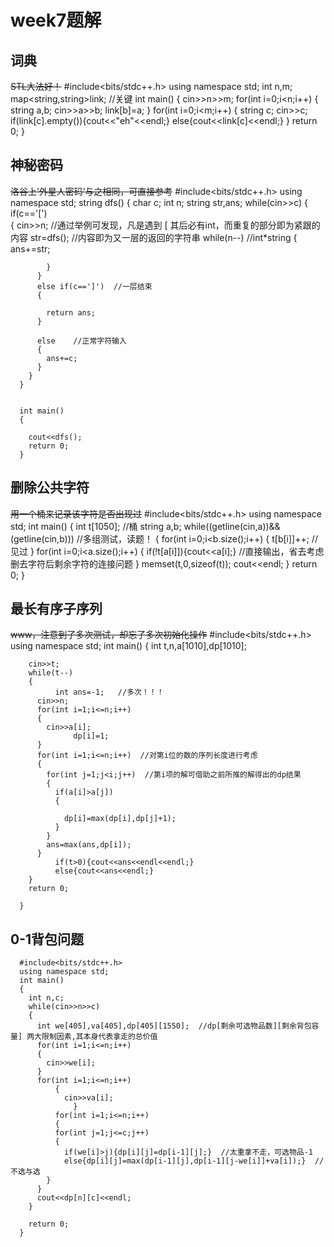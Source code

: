 # week7题解
## 词典
~~STL大法好！~~
        #include<bits/stdc++.h>
        using namespace std;
        int n,m;
        map<string,string>link;   //关键
        int main()
        {
          cin>>n>>m;
          for(int i=0;i<n;i++)
          {
            string a,b;
            cin>>a>>b;
            link[b]=a;
          }
          for(int i=0;i<m;i++)
          {
            string c;
            cin>>c;
            if(link[c].empty()){cout<<"eh"<<endl;}
            else{cout<<link[c]<<endl;}
          }
          return 0;
        }
        
## 神秘密码
~~洛谷上‘外星人密码’与之相同，可直接参考~~
      #include<bits/stdc++.h>
      using namespace std;
      string dfs()
      {
        char c;
        int n;
        string str,ans;
        while(cin>>c)
        {
          if(c=='[')    
          {
            cin>>n;      //通过举例可发现，凡是遇到 [ 其后必有int，而重复的部分即为紧跟的内容
            str=dfs();    //内容即为又一层的返回的字符串
            while(n--)    //int*string
            {
              ans+=str;

            }
          }
          else if(c==']')  //一层结束
          {

            return ans;
          }

          else    //正常字符输入
          {
            ans+=c;	
          }
        }
      }


      int main()
      {

        cout<<dfs();
        return 0;
      }

## 删除公共字符
~~用一个桶来记录该字符是否出现过~~
        #include<bits/stdc++.h>
        using namespace std;
        int main()
        {
          int t[1050];  //桶
          string a,b;
          while((getline(cin,a))&&(getline(cin,b)))   //多组测试，读题！
          {
            for(int i=0;i<b.size();i++)
            {
              t[b[i]]++;  //见过
            }
            for(int i=0;i<a.size();i++)
            {
              if(!t[a[i]]){cout<<a[i];}   //直接输出，省去考虑删去字符后剩余字符的连接问题
            }
            memset(t,0,sizeof(t));
            cout<<endl;
          }
          return 0;
        }

## 最长有序子序列
~~www，注意到了多次测试，却忘了多次初始化操作~~
      #include<bits/stdc++.h>
      using namespace std;
      int main()
      {
        int t,n,a[1010],dp[1010];

        cin>>t;
        while(t--)
        {
              int ans=-1;   //多次！！！
          cin>>n;
          for(int i=1;i<=n;i++)
          {
            cin>>a[i];
                  dp[i]=1;
          }
          for(int i=1;i<=n;i++)  //对第i位的数的序列长度进行考虑
          {
            for(int j=1;j<i;j++)  //第i项的解可借助之前所推的解得出的dp结果
            {
              if(a[i]>a[j])
              {

                dp[i]=max(dp[i],dp[j]+1);
              }
            }
            ans=max(ans,dp[i]);
          }
              if(t>0){cout<<ans<<endl<<endl;}
              else{cout<<ans<<endl;}
        }
        return 0;

      }

## 0-1背包问题
      #include<bits/stdc++.h>
      using namespace std;
      int main()
      {
        int n,c;
        while(cin>>n>>c)
        {
          int we[405],va[405],dp[405][1550];  //dp[剩余可选物品数][剩余背包容量] 两大限制因素,其本身代表拿走的总价值
          for(int i=1;i<=n;i++)
          {
            cin>>we[i];
          }
          for(int i=1;i<=n;i++)
              {
                cin>>va[i];
                  }
              for(int i=1;i<=n;i++)
              {
              for(int j=1;j<=c;j++)
              {
                if(we[i]>j){dp[i][j]=dp[i-1][j];}  //太重拿不走，可选物品-1
                else{dp[i][j]=max(dp[i-1][j],dp[i-1][j-we[i]]+va[i]);}  //不选与选
            }
          }
          cout<<dp[n][c]<<endl;
        }

        return 0;
      }
